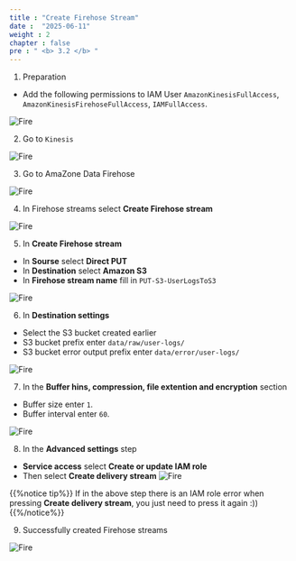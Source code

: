```yaml
---
title : "Create Firehose Stream"
date :  "2025-06-11"
weight : 2
chapter : false
pre : " <b> 3.2 </b> "
---
```


1. Preparation

- Add the following permissions to IAM User ```AmazonKinesisFullAccess```, ```AmazonKinesisFirehoseFullAccess```, ```IAMFullAccess```.

![Fire](/Data-Lake-Workshop/images/3.firehose/0001-fire.png)

2. Go to ```Kinesis```

![Fire](/Data-Lake-Workshop/images/3.firehose/0002-fire.png)

3. Go to AmaZone Data Firehose

![Fire](/Data-Lake-Workshop/images/3.firehose/0003-fire.png)

4. In Firehose streams select **Create Firehose stream**

![Fire](/Data-Lake-Workshop/images/3.firehose/0004-fire.png)

5. In **Create Firehose stream** 

- In **Sourse** select **Direct PUT** 
- In **Destination** select **Amazon S3** 
- In **Firehose stream name** fill in ```PUT-S3-UserLogsToS3```

![Fire](/Data-Lake-Workshop/images/3.firehose/0006-fire.png)

6. In **Destination settings** 

- Select the S3 bucket created earlier 
- S3 bucket prefix enter ```data/raw/user-logs/``` 
- S3 bucket error output prefix enter ```data/error/user-logs/```

![Fire](/Data-Lake-Workshop/images/3.firehose/0008-fire.png)

7. In the **Buffer hins, compression, file extention and encryption** section 

- Buffer size enter ```1```. 
- Buffer interval enter ```60```.

![Fire](/Data-Lake-Workshop/images/3.firehose/0009-fire.png)

8. In the **Advanced settings** step

- **Service access** select **Create or update IAM role**
- Then select **Create delivery stream**
![Fire](/Data-Lake-Workshop/images/3.firehose/0005-fire.png)

{{%notice tip%}}
If in the above step there is an IAM role error when pressing **Create delivery stream**, you just need to press it again :))
{{%/notice%}}

9. Successfully created Firehose streams

![Fire](/Data-Lake-Workshop/images/3.firehose/0010-fire.png)
